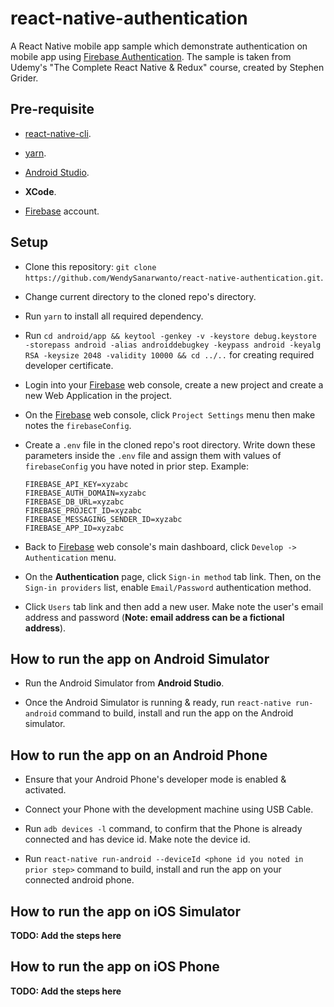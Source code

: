 # react-native-authentication
A React Native mobile app sample which demonstrate authentication on mobile app using [Firebase Authentication](https://firebase.google.com/docs/auth). The sample is taken from Udemy's "The Complete React Native &amp; Redux" course, created by Stephen Grider. 

## Pre-requisite

* [react-native-cli](https://www.npmjs.com/package/react-native-cli).

* [yarn](https://yarnpkg.com/en/).

* [Android Studio](https://developer.android.com/studio).

* __XCode__.

* [Firebase](https://firebase.google.com/) account.

## Setup

* Clone this repository: `git clone https://github.com/WendySanarwanto/react-native-authentication.git`.

* Change current directory to the cloned repo's directory.

* Run `yarn` to install all required dependency.

* Run `cd android/app && keytool -genkey -v -keystore debug.keystore -storepass android -alias androiddebugkey -keypass android -keyalg RSA -keysize 2048 -validity 10000 && cd ../..` for creating required developer certificate.

* Login into your [Firebase](https://firebase.google.com/) web console, create a new project and create a new Web Application in the project. 

* On the [Firebase](https://firebase.google.com/) web console, click `Project Settings` menu then make notes the `firebaseConfig`.

* Create a `.env` file in the cloned repo's root directory. Write down these parameters inside the `.env` file and assign them with values of `firebaseConfig` you have noted in prior step. Example:

      FIREBASE_API_KEY=xyzabc
      FIREBASE_AUTH_DOMAIN=xyzabc
      FIREBASE_DB_URL=xyzabc
      FIREBASE_PROJECT_ID=xyzabc
      FIREBASE_MESSAGING_SENDER_ID=xyzabc
      FIREBASE_APP_ID=xyzabc

* Back to [Firebase](https://firebase.google.com/) web console's main dashboard, click `Develop -> Authentication` menu. 

* On the __Authentication__ page, click `Sign-in method` tab link. Then, on the `Sign-in providers` list, enable `Email/Password` authentication method.

* Click `Users` tab link and then add a new user. Make note the user's email address and password (__Note: email address can be a fictional address__).

## How to run the app on Android Simulator

* Run the Android Simulator from __Android Studio__.

* Once the Android Simulator is running & ready, run `react-native run-android` command to build, install and run the app on the Android simulator.

## How to run the app on an Android Phone

* Ensure that your Android Phone's developer mode is enabled & activated.

* Connect your Phone with the development machine using USB Cable.

* Run `adb devices -l` command, to confirm that the Phone is already connected and has device id. Make note the device id.

* Run `react-native run-android --deviceId <phone id you noted in prior step>` command to build, install and run the app on your connected android phone.

## How to run the app on iOS Simulator

__TODO: Add the steps here__

## How to run the app on iOS Phone

__TODO: Add the steps here__

